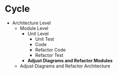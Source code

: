 # Cycle
- Architecture Level
  - Module Level
    - Unit Level
      - Unit Test
      - Code
      - Refactor Code
      - Refactor Test
    - **Adjust Diagrams and Refactor Modules**
  - Adjust Diagrams and Refactor Architecture
